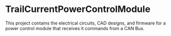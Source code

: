 # TrailCurrentPowerControlModule
This project contains the electrical circuits, CAD designs, and firmware for a power control module that receives it commands from a CAN Bus.
